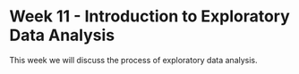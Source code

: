 # Week 11 - Introduction to Exploratory Data Analysis

This week we will discuss the process of exploratory data analysis.